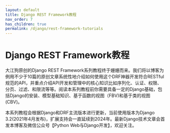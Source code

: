 ```yaml
---
layout: default
title: Django REST Framework教程
nav_order: 7
has_children: true
permalink: /django/rest-framework-tutorials
---
```


# Django REST Framework教程

大江狗原创的Django REST Framework系列教程终于姗姗而来。我们将以博客为例用不少于10篇的原创文章系统性地介绍如何使用这个DRF神器开发符合RESTful规范的API，并重点介绍API开发和管理中的核心知识比如序列化、认证、权限、分页、过滤、和限流等等。阅读本系列教程前你需要具备一定的Django基础，包括Django的安装、模型基础知识、基于函数的视图（FBV)和基于类的视图(CBV)。


本系列教程会根据Django和DRF主流版本进行更新，当前使用版本为Django 3.2(2021年4月发布)，扩展支持会一直延续到2024年。最新Django技术文章会首发本博客及微信公众号【Python Web与Django开发】，欢迎关注。
